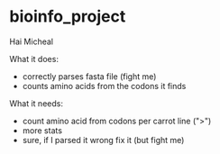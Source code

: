 # bioinfo_project

Hai Micheal 

What it does: 
- correctly parses fasta file (fight me)
- counts amino acids from the codons it finds 

What it needs: 
- count amino acid from codons per carrot line (">")
- more stats 
- sure, if I parsed it wrong fix it (but fight me) 
